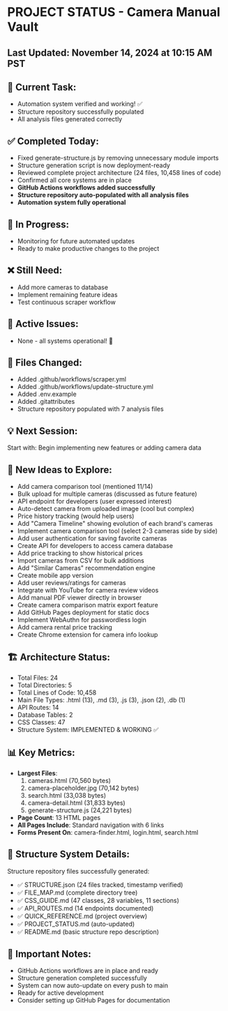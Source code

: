 # PROJECT STATUS - Camera Manual Vault

## Last Updated: November 14, 2024 at 10:15 AM PST

## 🎯 Current Task:
- Automation system verified and working! ✅
- Structure repository successfully populated
- All analysis files generated correctly

## ✅ Completed Today:
- Fixed generate-structure.js by removing unnecessary module imports
- Structure generation script is now deployment-ready
- Reviewed complete project architecture (24 files, 10,458 lines of code)
- Confirmed all core systems are in place
- **GitHub Actions workflows added successfully**
- **Structure repository auto-populated with all analysis files**
- **Automation system fully operational**

## 🔄 In Progress:
- Monitoring for future automated updates
- Ready to make productive changes to the project

## ❌ Still Need:
- Add more cameras to database
- Implement remaining feature ideas
- Test continuous scraper workflow

## 🐛 Active Issues:
- None - all systems operational! 🎉

## 📁 Files Changed:
- Added .github/workflows/scraper.yml
- Added .github/workflows/update-structure.yml
- Added .env.example
- Added .gitattributes
- Structure repository populated with 7 analysis files

## 💡 Next Session:
Start with: Begin implementing new features or adding camera data

## 🚀 New Ideas to Explore:
- Add camera comparison tool (mentioned 11/14)
- Bulk upload for multiple cameras (discussed as future feature)
- API endpoint for developers (user expressed interest)
- Auto-detect camera from uploaded image (cool but complex)
- Price history tracking (would help users)
- Add "Camera Timeline" showing evolution of each brand's cameras
- Implement camera comparison tool (select 2-3 cameras side by side)
- Add user authentication for saving favorite cameras
- Create API for developers to access camera database
- Add price tracking to show historical prices
- Import cameras from CSV for bulk additions
- Add "Similar Cameras" recommendation engine
- Create mobile app version
- Add user reviews/ratings for cameras
- Integrate with YouTube for camera review videos
- Add manual PDF viewer directly in browser
- Create camera comparison matrix export feature
- Add GitHub Pages deployment for static docs
- Implement WebAuthn for passwordless login
- Add camera rental price tracking
- Create Chrome extension for camera info lookup

## 🏗️ Architecture Status:
- Total Files: 24
- Total Directories: 5
- Total Lines of Code: 10,458
- Main File Types: .html (13), .md (3), .js (3), .json (2), .db (1)
- API Routes: 14
- Database Tables: 2
- CSS Classes: 47
- Structure System: IMPLEMENTED & WORKING ✅

## 📊 Key Metrics:
- **Largest Files**:
  1. cameras.html (70,560 bytes)
  2. camera-placeholder.jpg (70,142 bytes)
  3. search.html (33,038 bytes)
  4. camera-detail.html (31,833 bytes)
  5. generate-structure.js (24,221 bytes)
- **Page Count**: 13 HTML pages
- **All Pages Include**: Standard navigation with 6 links
- **Forms Present On**: camera-finder.html, login.html, search.html

## 🔧 Structure System Details:
Structure repository files successfully generated:
- ✅ STRUCTURE.json (24 files tracked, timestamp verified)
- ✅ FILE_MAP.md (complete directory tree)
- ✅ CSS_GUIDE.md (47 classes, 28 variables, 11 sections)
- ✅ API_ROUTES.md (14 endpoints documented)
- ✅ QUICK_REFERENCE.md (project overview)
- ✅ PROJECT_STATUS.md (auto-updated)
- ✅ README.md (basic structure repo description)

## 📝 Important Notes:
- GitHub Actions workflows are in place and ready
- Structure generation completed successfully
- System can now auto-update on every push to main
- Ready for active development
- Consider setting up GitHub Pages for documentation
